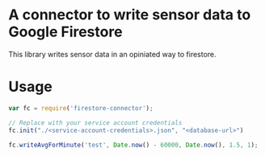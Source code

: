 # A connector to write sensor data to Google Firestore
This library writes sensor data in an opiniated way to firestore.

# Usage

```js
var fc = require('firestore-connector');

// Replace with your service account credentials
fc.init("./<service-account-credentials>.json", "<database-url>")

fc.writeAvgForMinute('test', Date.now() - 60000, Date.now(), 1.5, 1);
```